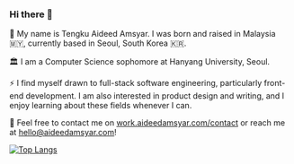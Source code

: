 ### Hi there 👋

🔭 My name is Tengku Aideed Amsyar. I was born and raised in Malaysia 🇲🇾, currently based in Seoul, South Korea 🇰🇷. 

🏛️ I am a Computer Science sophomore at Hanyang University, Seoul.

⚡ I find myself drawn to full-stack software engineering, particularly front-end development. I am also interested in product design and writing, and I enjoy learning about these fields whenever I can.

💬 Feel free to contact me on [work.aideedamsyar.com/contact](https://work.aideedamsyar.com/contact) or reach me at [hello@aideedamsyar.com](mailto:hello@aideedamsyar.com)!

<!--
**aideedamsyar/aideedamsyar** is a ✨ _special_ ✨ repository because its `README.md` (this file) appears on your GitHub profile.

Here are some ideas to get you started:

- 🔭 I’m currently working on ...
- 🌱 I’m currently learning ...
- 👯 I’m looking to collaborate on ...
- 🤔 I’m looking for help with ...
- 💬 Ask me about ...
- 📫 How to reach me: ...
- 😄 Pronouns: ...
- ⚡ Fun fact: ...
-->
[![Top Langs](https://github-readme-stats.vercel.app/api/top-langs/?username=aideedamsyar)](https://github.com/anuraghazra/github-readme-stats)
